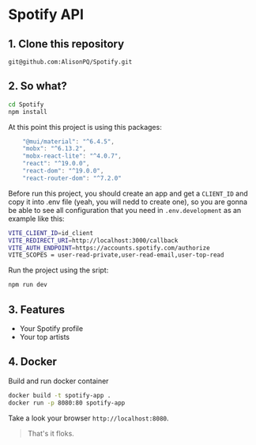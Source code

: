 # Spotify API

## 1. Clone this repository

`git@github.com:AlisonPQ/Spotify.git`

## 2. So what?

``` bash
cd Spotify
npm install
```

At this point this project is using this packages:

``` javascript
    "@mui/material": "^6.4.5",
    "mobx": "^6.13.2",
    "mobx-react-lite": "^4.0.7",
    "react": "^19.0.0",
    "react-dom": "^19.0.0",
    "react-router-dom": "^7.2.0"
```

Before run this project, you should create an app and get a `CLIENT_ID` and copy it into .env file (yeah, you will nedd to create one), so you are gonna be able to see all configuration that you need in `.env.development` as an example like this:

``` bash
VITE_CLIENT_ID=id_client
VITE_REDIRECT_URI=http://localhost:3000/callback
VITE_AUTH_ENDPOINT=https://accounts.spotify.com/authorize
VITE_SCOPES = user-read-private,user-read-email,user-top-read
```

Run the project using the sript: 

``` bash
npm run dev
```

## 3. Features

- Your Spotify profile
- Your top artists

## 4. Docker

Build and run docker container 

``` bash
docker build -t spotify-app .
docker run -p 8080:80 spotify-app
```

Take a look your browser `http://localhost:8080`.

> That's it floks.
